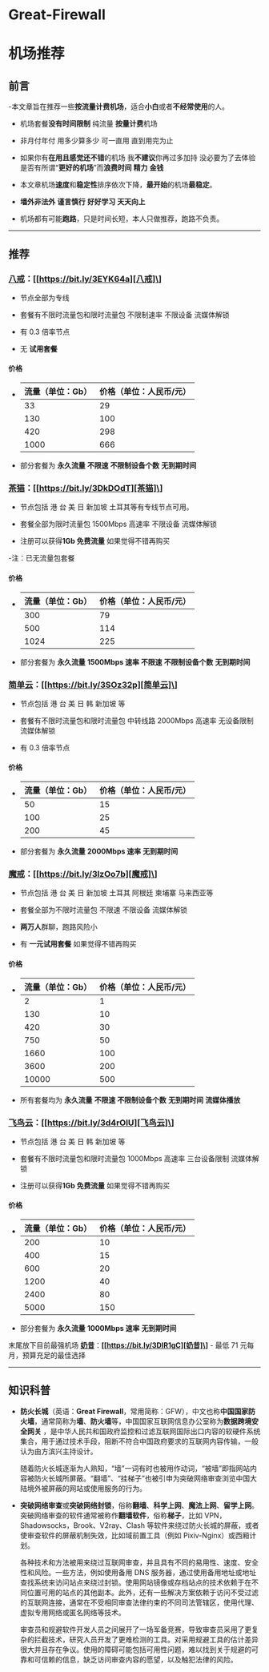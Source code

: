 # Great-Firewall

# 机场推荐

## 前言

-本文章旨在推荐一些**按流量计费机场**，适合**小白**或者**不经常使用**的人。

- 机场套餐**没有时间限制** 纯流量 **按量计费**机场

- 非月付年付 用多少算多少 可一直用 直到用完为止

- 如果你有**在用且感觉还不错**的机场 我**不建议**你再过多加持 没必要为了去体验是否有所谓“**更好的机场**”而**浪费时间** **精力** **金钱**

- 本文章机场**速度**和**稳定性**排序依次下降，**最开始**的机场**最稳定**。

- **墙外非法外** **谨言慎行** **好好学习** **天天向上**

- 机场都有可能**跑路**，只是时间长短，本人只做推荐，跑路不负责。

---

## 推荐

### [八戒]：\[[https://bit.ly/3EYK64a][八戒]\]

- 节点全部为专线

- 套餐有不限时流量包和限时流量包 不限制速率 不限设备 流媒体解锁

- 有 0.3 倍率节点

- 无 **试用套餐**

#### 价格

- | 流量（单位：Gb） | 价格（单位：人民币/元） |
  | ---------------- | ----------------------- |
  | 33               | 29                      |
  | 130              | 100                     |
  | 420              | 298                     |
  | 1000             | 666                     |

- 部分套餐为 **永久流量** **不限速** **不限制设备个数** **无到期时间**

### [茶猫]：\[[https://bit.ly/3DkDOdT][茶猫]\]

- 节点包括 港 台 美 日 新加坡 土耳其等有专线节点可用。

- 套餐全部为限时流量包 1500Mbps 高速率 不限设备 流媒体解锁

- 注册可以获得**1Gb 免费流量** 如果觉得不错再购买

-注：已无流量包套餐

#### 价格

- | 流量（单位：Gb） | 价格（单位：人民币/元） |
  | ---------------- | ----------------------- |
  | 300              | 79                      |
  | 500              | 114                     |
  | 1024             | 225                     |

- 部分套餐为 **永久流量** **1500Mbps 速率** **不限速** **不限制设备个数** **无到期时间**

### [简单云]：\[[https://bit.ly/3SOz32p][简单云]\]

- 节点包括 港 台 美 日 韩 新加坡 等

- 套餐有不限时流量包和限时流量包 中转线路 2000Mbps 高速率 无设备限制 流媒体解锁

- 有 0.3 倍率节点

#### 价格

- | 流量（单位：Gb） | 价格（单位：人民币/元） |
  | ---------------- | ----------------------- |
  | 50               | 15                      |
  | 100              | 25                      |
  | 200              | 45                      |

- 部分套餐为 **永久流量** **2000Mbps 速率** **无到期时间**

### [魔戒]：\[[https://bit.ly/3lzOo7b][魔戒]\]

- 节点包括 港 台 美 日 新加坡 土耳其 阿根廷 柬埔寨 马来西亚等

- 套餐全部为不限时流量包 不限速 不限设备 流媒体解锁

- **两万人**群聊，跑路风险小

- 有 **一元试用套餐** 如果觉得不错再购买

#### 价格

- | 流量（单位：Gb） | 价格（单位：人民币/元） |
  | ---------------- | ----------------------- |
  | 2                | 1                       |
  | 130              | 10                      |
  | 420              | 30                      |
  | 750              | 50                      |
  | 1660             | 100                     |
  | 3600             | 200                     |
  | 10000            | 500                     |
- 所有套餐均为 **永久流量** **不限速** **不限制设备个数** **无到期时间** **流媒体播放**

### [飞鸟云]：\[[https://bit.ly/3d4rOlU][飞鸟云]\]

- 节点包括 港 台 美 日 韩 新加坡 等

- 套餐有不限时流量包和限时流量包 1000Mbps 高速率 三台设备限制 流媒体解锁

- 注册可以获得**1Gb 免费流量** 如果觉得不错再购买

#### 价格

- | 流量（单位：Gb） | 价格（单位：人民币/元） |
  | ---------------- | ----------------------- |
  | 200              | 10                      |
  | 400              | 15                      |
  | 600              | 20                      |
  | 1200             | 40                      |
  | 2400             | 80                      |
  | 5000             | 150                     |

- 部分套餐为 **永久流量** **1000Mbps 速率** **无到期时间**

末尾放下目前最强机场 **[奶昔]**：**\[[https://bit.ly/3DIR1gC][奶昔]\]** - 最低 71 元每月，预算充足的最佳选择

---

## 知识科普

- **防火长城**（英语：**Great Firewall**，常用简称：GFW），中文也称**中国国家防火墙**，通常简称为**墙**、**防火墙**等，中国国家互联网信息办公室称为**数据跨境安全网关** ，是中华人民共和国政府监控和过滤互联网国际出口内容的软硬件系统集合，用于通过技术手段，阻断不符合中国政府要求的互联网内容传输，一般认为由方滨兴主持设计。

  随着防火长城逐渐为人熟知，“墙”一词有时也被用作动词，“被墙”即指网站内容被防火长城所屏蔽。“翻墙”、“挂梯子”也被引申为突破网络审查浏览中国大陆境外被屏蔽的网站或使用服务的行为。

- **突破网络审查**或**突破网络封锁**，俗称**翻墙**、**科学上网**、**魔法上网**、**留学上网**。突破网络审查的软件通常被称作**翻墙软件**，俗称**梯子**，比如 VPN，Shadowsocks，Brook、V2ray、Clash 等软件来绕过防火长城的屏蔽，或者使审查软件的屏蔽机制失效，比如域前置工具（例如 Pixiv-Nginx）或西厢计划。

  各种技术和方法被用来绕过互联网审查，并且具有不同的易用性、速度、安全性和风险。一些方法，例如使用备用 DNS 服务器，通过使用备用地址或地址查找系统来访问站点来绕过封锁。使用网站镜像或存档站点的技术依赖于在不同位置可用的站点的其他副本。此外，还有一些解决方案依赖于访问不受过滤的互联网连接，通常在不受相同审查法律约束的不同司法管辖区，使用代理、虚拟专用网络或匿名网络等技术。

  审查员和规避软件开发人员之间展开了一场军备竞赛，导致审查员采用了更复杂的拦截技术，研究人员开发了更难检测的工具。对采用规避工具的估计差异很大并且存在争议。使用的障碍可能包括可用性问题，难以找到关于规避的可靠和可信赖的信息，缺乏访问审查内容的愿望，以及触犯法律的风险。

<!-- Links -->

[八戒]: https://bajie.one/#/register?code=30AHo62g
[茶猫]: https://teacat1.com/#/register?code=qqHNaxeP
[简单云]: https://www.spcloud.cc/index.php#/register?code=myoLmyGa
[魔戒]: https://mojie.best/#/register?code=fvVGu88F
[飞鸟云]: https://feiniaoyun.xyz/#/register?code=GEQS8eY2
[奶昔]: https://nxboom.com/signupbyemail.aspx?MemberCode=19be3963899a4474a585ef46abe43a3f20220528125402
